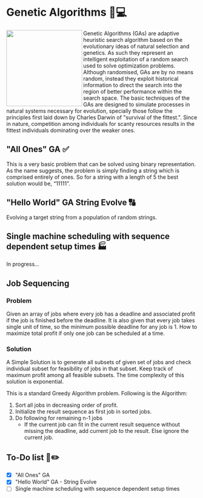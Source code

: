 # Genetic Algorithms :microscope::computer:
<img align="left" width="200" height="200" src="https://images.theconversation.com/files/125408/original/image-20160606-13045-ea307k.jpg?ixlib=rb-1.1.0&q=45&auto=format&w=926&fit=clip">
Genetic Algorithms (GAs) are adaptive heuristic search algorithm based on the evolutionary ideas of natural selection and genetics. As such they represent an intelligent exploitation of a random search used to solve optimization problems. Although randomised, GAs are by no means random, instead they exploit historical information to direct the search into the region of better performance within the search space. The basic techniques of the GAs are designed to simulate processes in natural systems necessary for evolution, specially those follow the principles first laid down by Charles Darwin of "survival of the fittest.". Since in nature, competition among individuals for scanty resources results in the fittest individuals dominating over the weaker ones.

## "All Ones" GA :white_check_mark:
This is a very basic problem that can be solved using binary representation.
As the name suggests, the problem is simply finding a string which is comprised entirely of ones.
So for a string with a length of 5 the best solution would be, “11111”.

## "Hello World" GA String Evolve :capital_abcd:
Evolving a target string from a population of random strings.

## Single machine scheduling with sequence dependent setup times :factory:
In progress...

## Job Sequencing
### Problem
Given an array of jobs where every job has a deadline and associated profit if the job is finished before the deadline. It is also given that every job takes single unit of time, so the minimum possible deadline for any job is 1. How to maximize total profit if only one job can be scheduled at a time.

### Solution
A Simple Solution is to generate all subsets of given set of jobs and check individual subset for feasibility of jobs in that subset. Keep track of maximum profit among all feasible subsets. The time complexity of this solution is exponential.

This is a standard Greedy Algorithm problem.
Following is the Algorithm:

1. Sort all jobs in decreasing order of profit.
2. Initialize the result sequence as first job in sorted jobs.
3. Do following for remaining n-1 jobs
    * If the current job can fit in the current result sequence without missing the deadline, add current job to the result. Else ignore the current job.

## To-Do list :scroll::pencil2:
- [x] "All Ones" GA
- [x] "Hello World" GA - String Evolve
- [ ] Single machine scheduling with sequence dependent setup times
